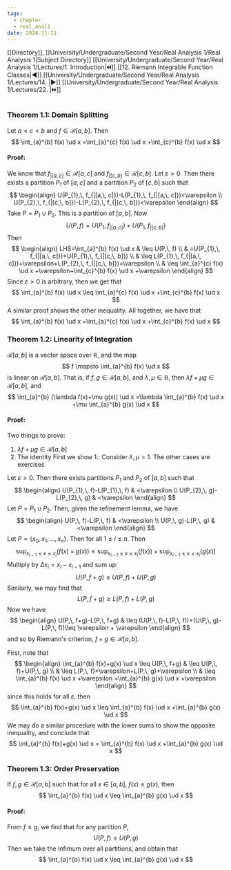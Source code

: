 ```yaml
---
tags:
  - chapter
  - real_anal1
date: 2024-11-11
---
```

[[Directory]], [[University/Undergraduate/Second Year/Real Analysis 1/Real Analysis 1|Subject Directory]]
[[University/Undergraduate/Second Year/Real Analysis 1/Lectures/1. Introduction|🞀🞀]] [[12. Riemann Integrable Function Classes|◀]] [[University/Undergraduate/Second Year/Real Analysis 1/Lectures/14. |▶]] [[University/Undergraduate/Second Year/Real Analysis 1/Lectures/22. |🞂🞂]]
# 
## 
### Theorem 1.1: Domain Splitting
Let ${} a<c<b {}$ and ${} f \in \mathcal{R}[a,\, b] {}$. Then
$$
\int_{a}^{b} f(x) \ud x =\int_{a}^{c} f(x) \ud x +\int_{c}^{b} f(x) \ud x 
$$
#### Proof:
We know that ${} f_{|[a,\, c]} \in \mathcal{R}[a,\, c] {}$ and ${} f_{|[c,\, b]} \in \mathcal{R}[c,\, b] {}$. Let $\varepsilon>0 {}$. Then there exists a partition $P_{1}$ of ${} [a,\, c] {}$ and a partition $P_{2}$ of ${} [c,\, b] {}$ such that
$$
\begin{align}
 U(P_{1},\, f_{|[a,\, c]})-L(P_{1},\, f_{|[a,\, c]})<\varepsilon \\
U(P_{2},\, f_{|[c,\, b]})-L(P_{2},\, f_{|[c,\, b]})<\varepsilon
\end{align}
$$
Take ${} P=P_{1} \cup P_{2} {}$. This is a partition of ${} [a,\, b] {}$. Now
$$
U(P,\, f)=U(P_{1},\, f_{|[a,\, c]})+U(P_{1},\, f_{|[c,\, b]})
$$
Then 
$$
\begin{align}
 LHS=\int_{a}^{b} f(x) \ud x &  \leq U(P,\, f) \\
 & =U(P_{1},\, f_{|[a,\, c]})+U(P_{1},\, f_{|[c,\, b]})   \\
 & \leq L(P_{1},\, f_{|[a,\, c]})+\varepsilon+L(P_{2},\, f_{|[c,\, b]})+\varepsilon \\
 & \leq  \int_{a}^{c} f(x) \ud x +\varepsilon+\int_{c}^{b} f(x) \ud x +\varepsilon 
 \end{align}
$$
Since $\varepsilon>0 {}$ is arbitrary, then we get that
$$
\int_{a}^{b} f(x) \ud x \leq  \int_{a}^{c} f(x) \ud x +\int_{c}^{b} f(x) \ud x 
$$
A similar proof shows the other inequality. All together, we have that
$$
\int_{a}^{b} f(x) \ud x =\int_{a}^{c} f(x) \ud x +\int_{c}^{b} f(x) \ud x 
$$
### Theorem 1.2: Linearity of Integration
${} \mathcal{R}[a,\, b] {}$ is a vector space over $\mathbb{R} {}$, and the map 
$$
f \mapsto \int_{a}^{b} f(x) \ud x 
$$
is linear on ${} \mathcal{R}[a,\, b] {}$. That is, if ${} f,\, g \in \mathcal{R}[a,\, b] {}$, and ${} \lambda,\, \mu \in  \mathbb{R} {}$, then ${} \lambda f+\mu g \in \mathcal{R}[a,\, b] {}$, and
$$
\int_{a}^{b} (\lambda f(x)+\mu g(x)) \ud x =\lambda \int_{a}^{b} f(x) \ud x +\mu \int_{a}^{b} g(x) \ud x 
$$
#### Proof:
Two things to prove:
1. ${} \lambda f+\mu g \in \mathcal{R}[a,\, b] {}$
2. The identity
First we show 1.:
Consider ${} \lambda,\, \mu =1$. The other cases are exercises

Let $\varepsilon>0 {}$. Then there exists partitions $P_{1} {}$ and $P_{2} {}$ of ${} [a,\, b] {}$ such that
$$
\begin{align}
U(P_{1},\, f)-L(P_{1},\, f) & <\varepsilon \\
U(P_{2},\, g)-L(P_{2},\, g) & <\varepsilon
\end{align}
$$
Let ${} P=P_{1} \cup  P_{2} {}$. Then, given the refinement lemma, we have 
$$
\begin{align}
U(P,\, f)-L(P,\, f) & <\varepsilon \\
U(P,\, g)-L(P,\, g) & <\varepsilon
\end{align}
$$
Let ${} P=\{ x_{0},\, x_{1},\,\dots,\,x_{n} \} {}$. Then for all $1\leq i\leq n {}$. Then 
$$
\sup _{x_{i-1}\leq x\leq x_{i}}(f(x)+g(x))\leq \sup _{x_{i-1}\leq x\leq x_{i}}(f(x))+\sup _{x_{i-1}\leq x\leq x_{i}}(g(x))
$$
Multiply by ${} \Delta x_{i}=x_{i}-x_{i-1} {}$ and sum up:
$$
U(P,\, f+g)\leq U(P,\, f)+U(P,\, g)
$$
Similarly, we may find that 
$$
L(P,\, f+g)\geq L(P,\, f)+L(P,\, g)
$$
Now we have
$$
\begin{align}
 U(P,\, f+g)-L(P,\, f+g)  & \leq (U(P,\, f)-L(P,\, f))+(U(P,\, g)-L(P,\, f))\leq \varepsilon + \varepsilon 
 \end{align}
$$
and so by Riemann's criterion, ${} f+g \in \mathcal{R}[a,\, b] {}$. 

First, note that
$$
\begin{align}
 \int_{a}^{b} f(x)+g(x)  \ud x \leq U(P,\, f+g) & \leq U(P,\, f)+U(P,\, g)   \\
 & \leq L(P,\, f)+\varepsilon+L(P,\, g)+\varepsilon  \\
 & \leq \int_{a}^{b} f(x) \ud x +\varepsilon +\int_{a}^{b} g(x) \ud x +\varepsilon
 \end{align}
$$
since this holds for all $\varepsilon$, then 
$$
\int_{a}^{b} f(x)+g(x)  \ud x \leq \int_{a}^{b} f(x) \ud x +\int_{a}^{b} g(x) \ud x 
$$
We may do a similar procedure with the lower sums to show the opposite inequality, and conclude that
$$
\int_{a}^{b} f(x)+g(x)  \ud x = \int_{a}^{b} f(x) \ud x +\int_{a}^{b} g(x) \ud x 
$$
### Theorem 1.3: Order Preservation
If ${} f,\, g \in \mathcal{R}[a,\, b] {}$ such that for all ${} x \in [a,\, b] {}$, ${} f(x)\leq g(x) {}$, then
$$
\int_{a}^{b} f(x) \ud x \leq  \int_{a}^{b} g(x) \ud x 
$$
#### Proof:
From $f\leq g$, we find that for any partition $P$, 
$$
U(P,\, f)\leq U(P,\, g)
$$
Then we take the infimum over all partitions, and obtain that
$$
\int_{a}^{b} f(x) \ud x \leq \int_{a}^{b} g(x) \ud x 
$$
